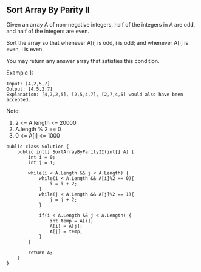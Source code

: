 ## Sort Array By Parity II

Given an array A of non-negative integers, half of the integers in A are odd, and half of the integers are even.

Sort the array so that whenever A[i] is odd, i is odd; and whenever A[i] is even, i is even.

You may return any answer array that satisfies this condition.

 

Example 1:
```
Input: [4,2,5,7]
Output: [4,5,2,7]
Explanation: [4,7,2,5], [2,5,4,7], [2,7,4,5] would also have been accepted.
 ```

Note:

1. 2 <= A.length <= 20000
1. A.length % 2 == 0
1. 0 <= A[i] <= 1000

```
public class Solution {
    public int[] SortArrayByParityII(int[] A) {
        int i = 0;
        int j = 1;
        
        while(i < A.Length && j < A.Length) {
            while(i < A.Length && A[i]%2 == 0){
                i = i + 2;
            }
            while(j < A.Length && A[j]%2 == 1){
                j = j + 2;
            }
            
            if(i < A.Length && j < A.Length) {
                int temp = A[i];
                A[i] = A[j];
                A[j] = temp;
            }
        }
        
        return A;
    }
}
```
